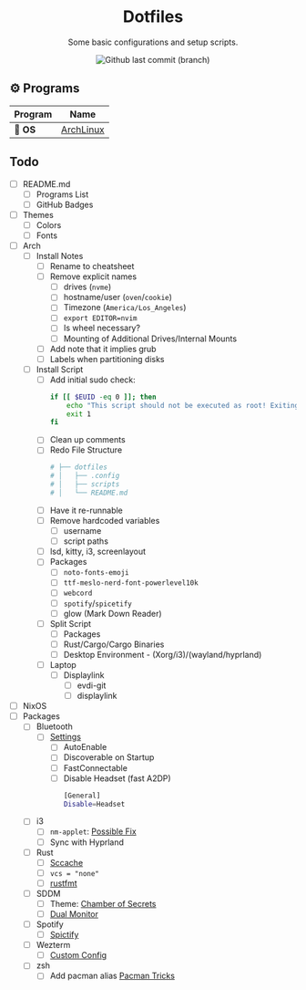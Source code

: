 <h1 align="center">
    Dotfiles
 </h1>

<p align="center">
    Some basic configurations and setup scripts.
</p>
<p align="center">
<img alt="Github last commit (branch)" src="https://img.shields.io/github/last-commit/Bui-Christopher/dotfiles/main?color=2ea043&labelColor=202328&label=Last Update%3F&style=for-the-badge">
</p>

## :gear: Programs

| Program                                | Name                                                                                            |
| -------------------------------------- | ----------------------------------------------------------------------------------------------- |
| :penguin: **OS**                       | [ArchLinux](https://wiki.archlinux.org/)                                                        |

<!-- Operating System -->
<!-- Window Manager -->
<!-- Compositor -->
<!-- Bar -->
<!-- Notifications -->
<!-- Application Launcher -->
<!-- Shell -->
<!-- Terminal Emulator -->
<!-- Music -->
<!-- Editor -->
<!-- Fonts -->
<!-- Icons -->
<!-- Spotify/cava1 -->
<!-- System Monitor -->
<!-- Swaync -->
<!-- sddm -->

## Todo
- [ ] README.md
    - [ ] Programs List
    - [ ] GitHub Badges
- [ ] Themes
    - [ ] Colors
    - [ ] Fonts
- [ ] Arch
    - [ ] Install Notes
        - [ ] Rename to cheatsheet
        - [ ] Remove explicit names
            - [ ] drives (`nvme`)
            - [ ] hostname/user (`oven`/`cookie`)
            - [ ] Timezone (`America/Los_Angeles`)
            - [ ] `export EDITOR=nvim`
            - [ ] Is wheel necessary?
            - [ ] Mounting of Additional Drives/Internal Mounts
        - [ ] Add note that it implies grub
        - [ ] Labels when partitioning disks
    - [ ] Install Script
        - [ ] Add initial sudo check:
          ```bash
          if [[ $EUID -eq 0 ]]; then
              echo "This script should not be executed as root! Exiting......."
              exit 1
          fi
          ```
        - [ ] Clean up comments
        - [ ] Redo File Structure
          ```bash
          # ├── dotfiles
          # │   ├── .config
          # │   ├── scripts
          # │   └── README.md
          ```
        - [ ] Have it re-runnable
        - [ ] Remove hardcoded variables
            - [ ] username
            - [ ] script paths
        - [ ] lsd, kitty, i3, screenlayout
        - [ ] Packages
            - [ ] `noto-fonts-emoji`
            - [ ] `ttf-meslo-nerd-font-powerlevel10k`
            - [ ] `webcord`
            - [ ] `spotify`/`spicetify`
            - [ ] glow (Mark Down Reader)
        - [ ] Split Script
            - [ ] Packages
            - [ ] Rust/Cargo/Cargo Binaries
            - [ ] Desktop Environment - (Xorg/i3)/(wayland/hyprland)
        - [ ] Laptop
            - [ ] Displaylink
                - [ ] evdi-git
                - [ ] displaylink
- [ ] NixOS
- [ ] Packages
    - [ ] Bluetooth
        - [ ] [Settings](https://wiki.archlinux.org/title/bluetooth#Default_adapter_power_state)
            - [ ] AutoEnable
            - [ ] Discoverable on Startup
            - [ ] FastConnectable
            - [ ] Disable Headset (fast A2DP)
              ```bash
              [General]
              Disable=Headset
              ```
    - [ ] i3
        - [ ] `nm-applet`: [Possible Fix](https://github.com/polybar/polybar/issues/1355)
        - [ ] Sync with Hyprland
    - [ ] Rust
        - [ ] [Sccache](https://wiki.archlinux.org/title/rust#sccache)
        - [ ] `vcs = "none"`
        - [ ] [rustfmt](https://github.com/rust-lang/rustfmt/blob/master/Configurations.md)
    - [ ] SDDM
        - [ ] Theme: [Chamber of Secrets](https://github.com/Carmoruda/sddm-hogwarts-themes)
        - [ ] [Dual Monitor](https://blog.victormendonca.com/2018/06/29/how-to-fix-sddm-on-multiple-screens/)
    - [ ] Spotify
        - [ ] [Spictify](https://github.com/spicetify/spicetify-cli)
    - [ ] Wezterm
        - [ ] [Custom Config](https://wezfurlong.org/wezterm/config/files.html)
    - [ ] zsh
        - [ ] Add pacman alias [Pacman Tricks](https://wiki.archlinux.org/title/Pacman/Tips_and_tricks)
